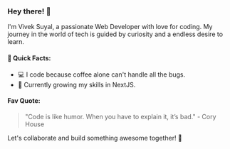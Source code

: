 ### Hey there! 👋

I'm Vivek Suyal, a passionate Web Developer with love for coding. My journey in the world of tech is guided by curiosity and a endless desire to learn.

#### 🚀 Quick Facts:
- 💻 I code because coffee alone can't handle all the bugs.
- 🌱 Currently growing my skills in NextJS.


#### Fav Quote:
> "Code is like humor. When you have to explain it, it’s bad." - Cory House

Let's collaborate and build something awesome together! 🚀
